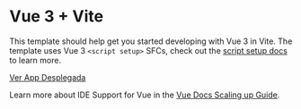 # Vue 3 + Vite

This template should help get you started developing with Vue 3 in Vite. The template uses Vue 3 `<script setup>` SFCs, check out the [script setup docs](https://v3.vuejs.org/api/sfc-script-setup.html#sfc-script-setup) to learn more.


[Ver App Desplegada](https://candid-torrone-f362bd.netlify.app)


Learn more about IDE Support for Vue in the [Vue Docs Scaling up Guide](https://vuejs.org/guide/scaling-up/tooling.html#ide-support).


